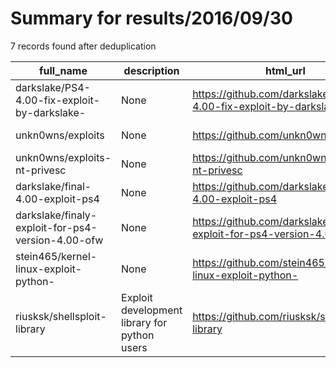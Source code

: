
# Summary for results/2016/09/30
    
7 records found after deduplication

| full_name | description | html_url | matched_list | matched_count | pushed_at | size | stargazers_count | language | forks_count |
|---------------------------------------------------|----------------------------------------------|----------------------------------------------------------------------|----------------|-----------------|---------------------------|--------|--------------------|------------|---------------|
| darkslake/PS4-4.00-fix-exploit-by-darkslake- | None | https://github.com/darkslake/PS4-4.00-fix-exploit-by-darkslake- | ['exploit'] | 1 | 2016-09-30 12:11:52+00:00 | 3030 | 0 | JavaScript | 1 |
| unkn0wns/exploits | None | https://github.com/unkn0wns/exploits | ['exploit'] | 1 | 2016-09-30 10:31:45+00:00 | 2217 | 0 | C | 0 |
| unkn0wns/exploits-nt-privesc | None | https://github.com/unkn0wns/exploits-nt-privesc | ['exploit'] | 1 | 2016-09-30 10:36:01+00:00 | 707 | 1 | C | 0 |
| darkslake/final-4.00-exploit-ps4 | None | https://github.com/darkslake/final-4.00-exploit-ps4 | ['exploit'] | 1 | 2016-09-30 14:05:27+00:00 | 11 | 0 | CSS | 1 |
| darkslake/finaly-exploit-for-ps4-version-4.00-ofw | None | https://github.com/darkslake/finaly-exploit-for-ps4-version-4.00-ofw | ['exploit'] | 1 | 2016-09-30 13:41:26+00:00 | 7 | 0 | | 0 |
| stein465/kernel-linux-exploit-python- | None | https://github.com/stein465/kernel-linux-exploit-python- | ['exploit'] | 1 | 2016-09-30 13:49:54+00:00 | 1 | 0 | Python | 0 |
| riusksk/shellsploit-library | Exploit development library for python users | https://github.com/riusksk/shellsploit-library | ['exploit'] | 1 | 2016-09-30 21:30:19+00:00 | 76 | 10 | Python | 18 |
